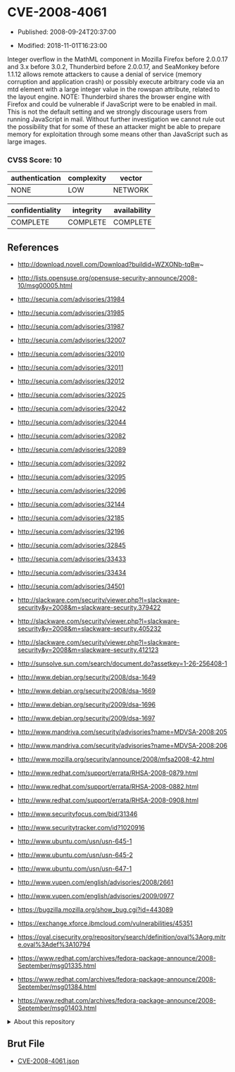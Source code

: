 # CVE-2008-4061

- Published: 2008-09-24T20:37:00

- Modified: 2018-11-01T16:23:00

Integer overflow in the MathML component in Mozilla Firefox before 2.0.0.17 and 3.x before 3.0.2, Thunderbird before 2.0.0.17, and SeaMonkey before 1.1.12 allows remote attackers to cause a denial of service (memory corruption and application crash) or possibly execute arbitrary code via an mtd element with a large integer value in the rowspan attribute, related to the layout engine. NOTE: Thunderbird shares the browser engine with Firefox and could be vulnerable if JavaScript were to be enabled in mail. This is not the default setting and we strongly discourage users from running JavaScript in mail. Without further investigation we cannot rule out the possibility that for some of these an attacker might be able to prepare memory for exploitation through some means other than JavaScript such as large images.

### CVSS Score: **10**

| authentication | complexity | vector |
| --- | --- | --- |
| NONE | LOW | NETWORK |

| confidentiality | integrity | availability |
| --- | --- | --- |
| COMPLETE | COMPLETE | COMPLETE |

## References

* http://download.novell.com/Download?buildid=WZXONb-tqBw~

* http://lists.opensuse.org/opensuse-security-announce/2008-10/msg00005.html

* http://secunia.com/advisories/31984

* http://secunia.com/advisories/31985

* http://secunia.com/advisories/31987

* http://secunia.com/advisories/32007

* http://secunia.com/advisories/32010

* http://secunia.com/advisories/32011

* http://secunia.com/advisories/32012

* http://secunia.com/advisories/32025

* http://secunia.com/advisories/32042

* http://secunia.com/advisories/32044

* http://secunia.com/advisories/32082

* http://secunia.com/advisories/32089

* http://secunia.com/advisories/32092

* http://secunia.com/advisories/32095

* http://secunia.com/advisories/32096

* http://secunia.com/advisories/32144

* http://secunia.com/advisories/32185

* http://secunia.com/advisories/32196

* http://secunia.com/advisories/32845

* http://secunia.com/advisories/33433

* http://secunia.com/advisories/33434

* http://secunia.com/advisories/34501

* http://slackware.com/security/viewer.php?l=slackware-security&y=2008&m=slackware-security.379422

* http://slackware.com/security/viewer.php?l=slackware-security&y=2008&m=slackware-security.405232

* http://slackware.com/security/viewer.php?l=slackware-security&y=2008&m=slackware-security.412123

* http://sunsolve.sun.com/search/document.do?assetkey=1-26-256408-1

* http://www.debian.org/security/2008/dsa-1649

* http://www.debian.org/security/2008/dsa-1669

* http://www.debian.org/security/2009/dsa-1696

* http://www.debian.org/security/2009/dsa-1697

* http://www.mandriva.com/security/advisories?name=MDVSA-2008:205

* http://www.mandriva.com/security/advisories?name=MDVSA-2008:206

* http://www.mozilla.org/security/announce/2008/mfsa2008-42.html

* http://www.redhat.com/support/errata/RHSA-2008-0879.html

* http://www.redhat.com/support/errata/RHSA-2008-0882.html

* http://www.redhat.com/support/errata/RHSA-2008-0908.html

* http://www.securityfocus.com/bid/31346

* http://www.securitytracker.com/id?1020916

* http://www.ubuntu.com/usn/usn-645-1

* http://www.ubuntu.com/usn/usn-645-2

* http://www.ubuntu.com/usn/usn-647-1

* http://www.vupen.com/english/advisories/2008/2661

* http://www.vupen.com/english/advisories/2009/0977

* https://bugzilla.mozilla.org/show_bug.cgi?id=443089

* https://exchange.xforce.ibmcloud.com/vulnerabilities/45351

* https://oval.cisecurity.org/repository/search/definition/oval%3Aorg.mitre.oval%3Adef%3A10794

* https://www.redhat.com/archives/fedora-package-announce/2008-September/msg01335.html

* https://www.redhat.com/archives/fedora-package-announce/2008-September/msg01384.html

* https://www.redhat.com/archives/fedora-package-announce/2008-September/msg01403.html

<details>
<summary>About this repository</summary> 

  This repository is part of the project [Live Hack CVE](https://github.com/Live-Hack-CVE). Main website can be found [www.live-hack.org](https://www.live-hack.org) 
  
  Made by [Sn0wAlice](https://github.com/Sn0wAlice) for the people that care about security and need to have a feed of the latest CVEs. Hope you enjoy it, don't forget to star the repo and follow me on [Twitter](https://twitter.com/Sn0wAlice) and [Github](https://github.com/Sn0wAlice). And that is my [personnal website](https://www.alice-snow.me/)

  - [Home Page](https://github.com/Live-Hack-CVE)
  - [Framework](https://github.com/Live-Hack-CVE/cve-framework)
  - [CVE database](https://github.com/Live-Hack-CVE/full_database)
  - [Changelog](https://github.com/Live-Hack-CVE/Changelog)
</details>

## Brut File

* [CVE-2008-4061.json](https://raw.githubusercontent.com/Live-Hack-CVE/full_database/main/cves/2008/CVE-2008-4061.json)

